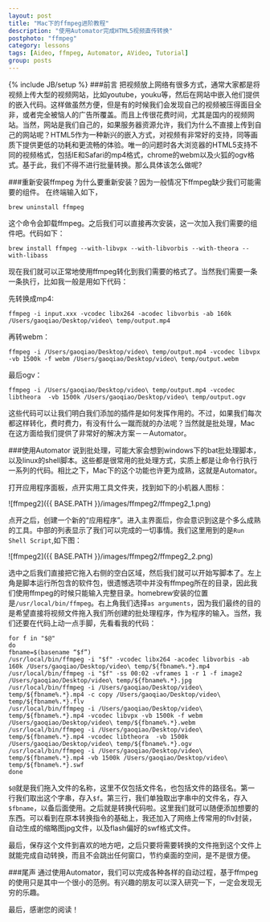 ```yaml
---
layout: post
title: "Mac下的ffmpeg进阶教程"
description: "使用Automator完成HTML5视频直传转换"
postphoto: "ffmpeg"
category: lessons
tags: [Aideo, ffmpeg, Automator, AVideo, Tutorial]
group: posts
---
```

{% include JB/setup %}
###前言
把视频放上网络有很多方式，通常大家都是将视频上传大型的视频网站，比如youtube，youku等，然后在网站中嵌入他们提供的嵌入代码。这样做虽然方便，但是有的时候我们会发现自己的视频被压得面目全非，或者完全被恼人的广告所覆盖。而且上传很花费时间，尤其是国内的视频网站。当然，网站是我们自己的，如果服务器资源允许，我们为什么不直接上传到自己的网站呢？HTML5作为一种新兴的嵌入方式，对视频有非常好的支持，同等画质下提供更低的功耗和更流畅的体验。唯一的问题时各大浏览器的HTML5支持不同的视频格式，包括IE和Safari的mp4格式，chrome的webm以及火狐的ogv格式。基于此，我们不得不进行批量转换。那么具体该怎么做呢?

###重新安装ffmpeg
为什么要重新安装？因为一般情况下ffmpeg缺少我们可能需要的组件。
在终端输入如下，

	brew uninstall ffmpeg

这个命令会卸载ffmpeg。之后我们可以直接再次安装，这一次加入我们需要的组件吧。代码如下：
	
	brew install ffmpeg --with-libvpx --with-libvorbis --with-theora --with-libass
	
现在我们就可以正常地使用ffmpeg转化到我们需要的格式了。当然我们需要一条一条执行，比如我一般是用如下代码：

先转换成mp4:

	ffmpeg -i input.xxx -vcodec libx264 -acodec libvorbis -ab 160k /Users/gaoqiao/Desktop/video\ temp/output.mp4
	
再转webm：
	
	ffmpeg -i /Users/gaoqiao/Desktop/video\ temp/output.mp4 -vcodec libvpx -vb 1500k -f webm /Users/gaoqiao/Desktop/video\ temp/output.webm
	
最后ogv：
	
	ffmpeg -i /Users/gaoqiao/Desktop/video\ temp/output.mp4 -vcodec libtheora  -vb 1500k /Users/gaoqiao/Desktop/video\ temp/output.ogv
	
这些代码可以让我们明白我们添加的插件是如何发挥作用的。不过，如果我们每次都这样转化，费时费力，有没有什么一蹴而就的办法呢？当然就是批处理，Mac在这方面给我们提供了非常好的解决方案－－Automator。

###使用Automator
说到批处理，可能大家会想到windows下的bat批处理脚本，以及linux的shell脚本。这些都是很常用的批处理方式，实质上都是让命令行执行一系列的代码。相比之下，Mac下的这个功能也许更为成熟，这就是Automator。

打开应用程序面板，点开实用工具文件夹，找到如下的小机器人图标：

![ffmpeg2]({{ BASE.PATH }}/images/ffmpeg2/ffmpeg2_1.png)

点开之后，创建一个新的“应用程序”。进入主界面后，你会意识到这是个多么成熟的工具。中部的列表显示了我们可以完成的一切事情。我们这里用到的是`Run Shell Script`,如下图：

![ffmpeg2]({{ BASE.PATH }}/images/ffmpeg2/ffmpeg2_2.png)

选中之后我们直接把它拖入右侧的空白区域，然后我们就可以开始写脚本了。左上角是脚本运行所包含的软件包，很遗憾选项中并没有ffmpeg所在的目录，因此我们使用ffmpeg的时候只能输入完整目录。homebrew安装的位置是`/usr/local/bin/ffmpeg`。右上角我们选择`as arguments`，因为我们最终的目的是希望直接将视频文件拖入我们所创建的批处理程序，作为程序的输入。当然，我们还要在代码上动一点手脚，先看看我的代码：

	for f in "$@"
	do
    fbname=$(basename “$f”)
    /usr/local/bin/ffmpeg -i "$f" -vcodec libx264 -acodec libvorbis -ab 160k /Users/gaoqiao/Desktop/video\ temp/${fbname%.*}.mp4
	/usr/local/bin/ffmpeg -i "$f" -ss 00:02 -vframes 1 -r 1 -f image2 /Users/gaoqiao/Desktop/video\ temp/${fbname%.*}.jpg
	/usr/local/bin/ffmpeg -i /Users/gaoqiao/Desktop/video\ temp/${fbname%.*}.mp4 -c copy /Users/gaoqiao/Desktop/video\ temp/${fbname%.*}.flv
	/usr/local/bin/ffmpeg -i /Users/gaoqiao/Desktop/video\ temp/${fbname%.*}.mp4 -vcodec libvpx -vb 1500k -f webm /Users/gaoqiao/Desktop/video\ temp/${fbname%.*}.webm
	/usr/local/bin/ffmpeg -i /Users/gaoqiao/Desktop/video\ temp/${fbname%.*}.mp4 -vcodec libtheora  -vb 1500k /Users/gaoqiao/Desktop/video\ temp/${fbname%.*}.ogv
	/usr/local/bin/ffmpeg -i /Users/gaoqiao/Desktop/video\ temp/${fbname%.*}.mp4 -vb 1500k /Users/gaoqiao/Desktop/video\ temp/${fbname%.*}.swf
	done
	
`$@`就是我们拖入文件的名称，这里不仅包括文件名，也包括文件的路径名。第一行我们取出这个字串，存入`$f`。第三行，我们单独取出字串中的文件名，存入`$fbname`，以备后面使用。之后就是转换代码啦。这里我们就可以随便添加想要的东西。可以看到在原本转换指令的基础上，我还加入了网络上传常用的flv封装，自动生成的缩略图jpg文件，以及flash偏好的swf格式文件。

最后，保存这个文件到喜欢的地方吧，之后只要将需要转换的文件拖到这个文件上就能完成自动转换，而且不会跳出任何窗口，节约桌面的空间，是不是很方便。

###尾声
通过使用Automator，我们可以完成各种各样的自动过程，基于ffmpeg的使用只是其中一个很小的范例。有兴趣的朋友可以深入研究一下，一定会发现无穷的乐趣。

最后，感谢您的阅读！